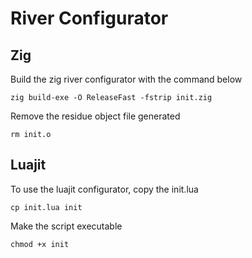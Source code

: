 # River Configurator

## Zig

Build the zig river configurator with the command below

`zig build-exe -O ReleaseFast -fstrip init.zig`

Remove the residue object file generated

`rm init.o`

## Luajit

To use the luajit configurator, copy the init.lua

`cp init.lua init`

Make the script executable

`chmod +x init`
